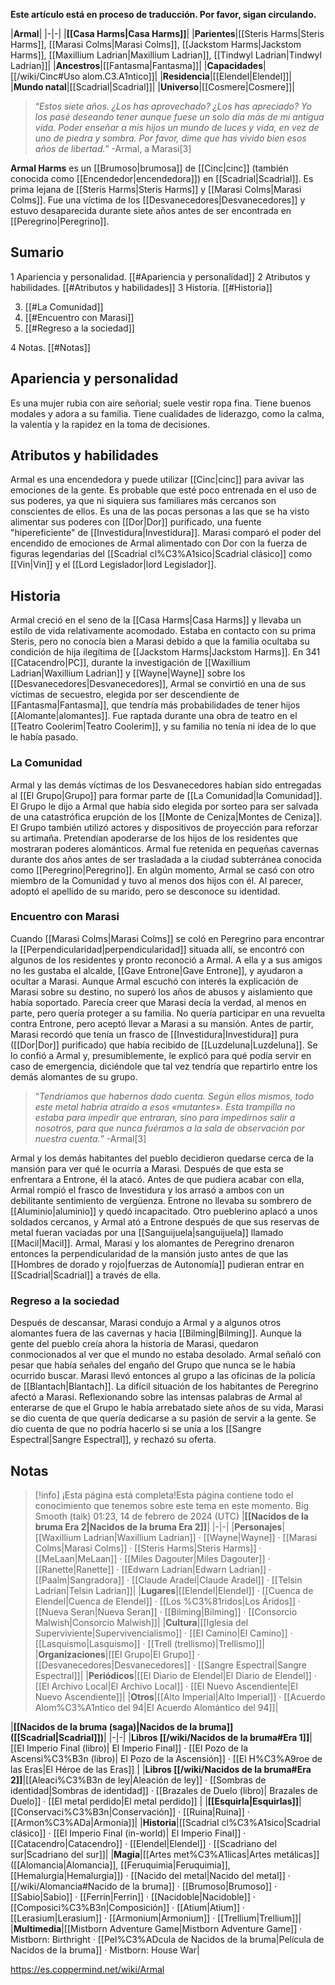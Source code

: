 **Este artículo está en proceso de traducción. Por favor, sigan circulando.**


|**Armal**|
|-|-|
|**[[Casa Harms\|Casa Harms]]**|
|**Parientes**|[[Steris Harms\|Steris Harms]], [[Marasi Colms\|Marasi Colms]], [[Jackstom Harms\|Jackstom Harms]], [[Maxillium Ladrian\|Maxillium Ladrian]], [[Tindwyl Ladrian\|Tindwyl Ladrian]]|
|**Ancestros**|[[Fantasma\|Fantasma]]|
|**Capacidades**|[[/wiki/Cinc#Uso alom.C3.A1ntico]]|
|**Residencia**|[[Elendel\|Elendel]]|
|**Mundo natal**|[[Scadrial\|Scadrial]]|
|**Universo**|[[Cosmere\|Cosmere]]|

>“*Estos siete años. ¿Los has aprovechado? ¿Los has apreciado? Yo los pasé deseando tener aunque fuese un solo día más de mi antigua vida. Poder enseñar a mis hijos un mundo de luces y vida, en vez de uno de piedra y sombra. Por favor, dime que has vivido bien esos años de libertad.*”
\-Armal, a Marasi[3]


**Armal Harms** es un [[Brumoso\|brumosa]] de [[Cinc\|cinc]] (también conocida como [[Encendedor\|encendedora]]) en [[Scadrial\|Scadrial]]. Es prima lejana de [[Steris Harms\|Steris Harms]] y [[Marasi Colms\|Marasi Colms]]. Fue una víctima de los [[Desvanecedores\|Desvanecedores]] y estuvo desaparecida durante siete años antes de ser encontrada en [[Peregrino\|Peregrino]].

## Sumario

1 Apariencia y personalidad. [[#Apariencia y personalidad]] 
2 Atributos y habilidades. [[#Atributos y habilidades]] 
3 Historia. [[#Historia]] 

3. [[#La Comunidad]] 
3. [[#Encuentro con Marasi]] 
3. [[#Regreso a la sociedad]] 


4 Notas. [[#Notas]] 


## Apariencia y personalidad
Es una mujer rubia con aire señorial; suele vestir ropa fina. Tiene buenos modales y adora a su familia. Tiene cualidades de liderazgo, como la calma, la valentía y la rapidez en la toma de decisiones.

## Atributos y habilidades
Armal es una encendedora y puede utilizar [[Cinc\|cinc]] para avivar las emociones de la gente. Es probable que esté poco entrenada en el uso de sus poderes, ya que ni siquiera sus familiares más cercanos son conscientes de ellos. Es una de las pocas personas a las que se ha visto alimentar sus poderes con [[Dor\|Dor]] purificado, una fuente "hipereficiente" de [[Investidura\|Investidura]]. Marasi comparó el poder del encendido de emociones de Armal alimentado con Dor con la fuerza de figuras legendarias del [[Scadrial cl%C3%A1sico\|Scadrial clásico]] como [[Vin\|Vin]] y el [[Lord Legislador\|lord Legislador]].

## Historia
Armal creció en el seno de la [[Casa Harms\|Casa Harms]] y llevaba un estilo de vida relativamente acomodado. Estaba en contacto con su prima Steris, pero no conocía bien a Marasi debido a que la familia ocultaba su condición de hija ilegítima de [[Jackstom Harms\|Jackstom Harms]].
En 341 [[Catacendro\|PC]], durante la investigación de [[Waxillium Ladrian\|Waxillium Ladrian]] y [[Wayne\|Wayne]] sobre los [[Desvanecedores\|Desvanecedores]], Armal se convirtió en una de sus víctimas de secuestro, elegida por ser descendiente de [[Fantasma\|Fantasma]], que tendría más probabilidades de tener hijos [[Alomante\|alomantes]]. Fue raptada durante una obra de teatro en el [[Teatro Coolerim\|Teatro Coolerim]], y su familia no tenía ni idea de lo que le había pasado.

### La Comunidad
Armal y las demás víctimas de los Desvanecedores habían sido entregadas al [[El Grupo\|Grupo]] para formar parte de [[La Comunidad\|la Comunidad]]. El Grupo le dijo a Armal que había sido elegida por sorteo para ser salvada de una catastrófica erupción de los [[Monte de Ceniza\|Montes de Ceniza]]. El Grupo también utilizó actores y dispositivos de proyección para reforzar su artimaña. Pretendían apoderarse de los hijos de los residentes que mostraran poderes alománticos.
Armal fue retenida en pequeñas cavernas durante dos años antes de ser trasladada a la ciudad subterránea conocida como [[Peregrino\|Peregrino]]. En algún momento, Armal se casó con otro miembro de la Comunidad y tuvo al menos dos hijos con él. Al parecer, adoptó el apellido de su marido, pero se desconoce su identidad.

### Encuentro con Marasi
Cuando [[Marasi Colms\|Marasi Colms]] se coló en Peregrino para encontrar la [[Perpendicularidad\|perpendicularidad]] situada allí, se encontró con algunos de los residentes y pronto reconoció a Armal. A ella y a sus amigos no les gustaba el alcalde, [[Gave Entrone\|Gave Entrone]], y ayudaron a ocultar a Marasi. Aunque Armal escuchó con interés la explicación de Marasi sobre su destino, no superó los años de abusos y aislamiento que había soportado. Parecía creer que Marasi decía la verdad, al menos en parte, pero quería proteger a su familia. No quería participar en una revuelta contra Entrone, pero aceptó llevar a Marasi a su mansión. Antes de partir, Marasi recordó que tenía un frasco de [[Investidura\|Investidura]] pura ([[Dor\|Dor]] purificado) que había recibido de [[Luzdeluna\|Luzdeluna]]. Se lo confió a Armal y, presumiblemente, le explicó para qué podía servir en caso de emergencia, diciéndole que tal vez tendría que repartirlo entre los demás alomantes de su grupo.

>“*Tendríamos que habernos dado cuenta. Según ellos mismos, todo este metal habría atraído a esos «mutantes». Esta trampilla no estaba para impedir que entraran, sino para impedirnos salir a nosotros, para que nunca fuéramos a la sala de observación por nuestra cuenta.*”
\-Armal[3]

Armal y los demás habitantes del pueblo decidieron quedarse cerca de la mansión para ver qué le ocurría a Marasi. Después de que esta se enfrentara a Entrone, él la atacó. Antes de que pudiera acabar con ella, Armal rompió el frasco de Investidura y los arrasó a ambos con un debilitante sentimiento de vergüenza. Entrone no llevaba su sombrero de [[Aluminio\|aluminio]] y quedó incapacitado. Otro pueblerino aplacó a unos soldados cercanos, y Armal ató a Entrone después de que sus reservas de metal fueran vaciadas por una [[Sanguijuela\|sanguijuela]] llamado [[Macil\|Macil]].
Armal, Marasi y los alomantes de Peregrino drenaron entonces la perpendicularidad de la mansión justo antes de que las [[Hombres de dorado y rojo\|fuerzas de Autonomía]] pudieran entrar en [[Scadrial\|Scadrial]] a través de ella.

### Regreso a la sociedad
Después de descansar, Marasi condujo a Armal y a algunos otros alomantes fuera de las cavernas y hacia [[Bilming\|Bilming]]. Aunque la gente del pueblo creía ahora la historia de Marasi, quedaron conmocionados al ver que el mundo no estaba desolado. Armal señaló con pesar que había señales del engaño del Grupo que nunca se le había ocurrido buscar. Marasi llevó entonces al grupo a las oficinas de la policía de [[Blantach\|Blantach]].
La difícil situación de los habitantes de Peregrino afectó a Marasi. Reflexionando sobre las intensas palabras de Armal al enterarse de que el Grupo le había arrebatado siete años de su vida, Marasi se dio cuenta de que quería dedicarse a su pasión de servir a la gente. Se dio cuenta de que no podría hacerlo si se unía a los [[Sangre Espectral\|Sangre Espectral]], y rechazó su oferta.

## Notas

> [!info] ¡Esta página está completa!Esta página contiene todo el conocimiento que tenemos sobre este tema en este momento.
Big Smooth (talk) 01:23, 14 de febrero de 2024 (UTC)
|**[[Nacidos de la bruma Era 2\|Nacidos de la bruma Era 2]]**|
|-|-|
|**Personajes**|[[Waxillium Ladrian\|Waxillium Ladrian]] · [[Wayne\|Wayne]] · [[Marasi Colms\|Marasi Colms]] · [[Steris Harms\|Steris Harms]] · [[MeLaan\|MeLaan]] · [[Miles Dagouter\|Miles Dagouter]] · [[Ranette\|Ranette]] · [[Edwarn Ladrian\|Edwarn Ladrian]] · [[Paalm\|Sangradora]] · [[Claude Aradel\|Claude Aradel]] · [[Telsin Ladrian\|Telsin Ladrian]]|
|**Lugares**|[[Elendel\|Elendel]] · [[Cuenca de Elendel\|Cuenca de Elendel]] · [[Los %C3%81ridos\|Los Áridos]] · [[Nueva Seran\|Nueva Seran]] · [[Bilming\|Bilming]] · [[Consorcio Malwish\|Consorcio Malwish]]|
|**Cultura**|[[Iglesia del Superviviente\|Supervivencialismo]] · [[El Camino\|El Camino]] · [[Lasquismo\|Lasquismo]] · [[Trell (trellismo)\|Trellismo]]|
|**Organizaciones**|[[El Grupo\|El Grupo]] · [[Desvanecedores\|Desvanecedores]] · [[Sangre Espectral\|Sangre Espectral]]|
|**Periódicos**|[[El Diario de Elendel\|El Diario de Elendel]] · [[El Archivo Local\|El Archivo Local]] · [[El Nuevo Ascendiente\|El Nuevo Ascendiente]]|
|**Otros**|[[Alto Imperial\|Alto Imperial]] · [[Acuerdo Alom%C3%A1ntico del 94\|El Acuerdo Alomántico del 94]]|

|**[[Nacidos de la bruma (saga)\|Nacidos de la bruma]] ([[Scadrial\|Scadrial]])**|
|-|-|
|**Libros [[/wiki/Nacidos de la bruma#Era 1]]**|[[El Imperio Final (libro)\| El Imperio Final]] · [[El Pozo de la Ascensi%C3%B3n (libro)\| El Pozo de la Ascensión]] · [[El H%C3%A9roe de las Eras\|El Héroe de las Eras]] |
|**Libros [[/wiki/Nacidos de la bruma#Era 2]]**|[[Aleaci%C3%B3n de ley\|Aleación de ley]] · [[Sombras de identidad\|Sombras de identidad]] · [[Brazales de Duelo (libro)\| Brazales de Duelo]] · [[El metal perdido\|El metal perdido]]  |
|**[[Esquirla\|Esquirlas]]**|[[Conservaci%C3%B3n\|Conservación]] · [[Ruina\|Ruina]] · [[Armon%C3%ADa\|Armonía]]|
|**Historia**|[[Scadrial cl%C3%A1sico\|Scadrial clásico]] · [[El Imperio Final (in-world)\| El Imperio Final]] · [[Catacendro\|Catacendro]] · [[Elendel\|Elendel]] · [[Scadriano del sur\|Scadriano del sur]]|
|**Magia**|[[Artes met%C3%A1licas\|Artes metálicas]] ([[Alomancia\|Alomancia]], [[Feruquimia\|Feruquimia]], [[Hemalurgia\|Hemalurgia]]) · [[Nacido del metal\|Nacido del metal]] · [[/wiki/Alomancia#Nacido de la bruma]] · [[Brumoso\|Brumoso]] · [[Sabio\|Sabio]] · [[Ferrin\|Ferrin]] · [[Nacidoble\|Nacidoble]] · [[Composici%C3%B3n\|Composición]] · [[Atium\|Atium]] · [[Lerasium\|Lerasium]] · [[Armonium\|Armonium]] · [[Trellium\|Trellium]]|
|**Multimedia**|[[Mistborn Adventure Game\|Mistborn Adventure Game‎‎]] · Mistborn: Birthright · [[Pel%C3%ADcula de Nacidos de la bruma\|Película de Nacidos de la bruma]] · Mistborn: House War|



https://es.coppermind.net/wiki/Armal